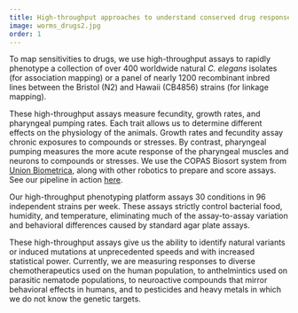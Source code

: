 ```yaml
---
title: High-throughput approaches to understand conserved drug responses
image: worms_drugs2.jpg
order: 1
---
```


To map sensitivities to drugs, we use high-throughput assays to rapidly phenotype a collection of over 400 worldwide natural _C. elegans_ isolates (for association mapping) or a panel of nearly 1200 recombinant inbred lines between the Bristol (N2) and Hawaii (CB4856) strains (for linkage mapping).

These high-throughput assays measure fecundity, growth rates, and pharyngeal pumping rates. Each trait allows us to determine different effects on the physiology of the animals. Growth rates and fecundity assay chronic exposures to compounds or stresses. By contrast, pharyngeal pumping measures the more acute response of the pharyngeal muscles and neurons to compounds or stresses. We use the COPAS Biosort system from [Union Biometrica](http://www.unionbio.com/), along with other robotics to prepare and score assays. See our pipeline in action <a href="/Research/Lab/">here</a>.

Our high-throughput phenotyping platform assays 30 conditions in 96 independent strains per week. These assays strictly control bacterial food, humidity, and temperature, eliminating much of the assay-to-assay variation and behavioral differences caused by standard agar plate assays.

These high-throughput assays give us the ability to identify natural variants or induced mutations at unprecedented speeds and with increased statistical power. Currently, we are measuring responses to diverse chemotherapeutics used on the human population, to anthelmintics used on parasitic nematode populations, to neuroactive compounds that mirror behavioral effects in humans, and to pesticides and heavy metals in which we do not know the genetic targets.

